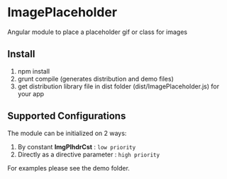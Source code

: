 # ImagePlaceholder
Angular module to place a placeholder gif or class for images

## Install

1. npm install
2. grunt compile (generates distribution and demo files)
3. get distribution library file in dist folder (dist/ImagePlaceholder.js) for your app

## Supported Configurations

The module can be initialized on 2 ways:

1. By constant __ImgPlhdrCst__ : ``low priority``
2. Directly as a directive parameter : ``high priority``

For examples please see the demo folder.
